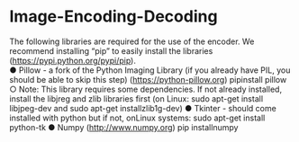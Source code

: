 # Image-Encoding-Decoding

The following libraries are required for the use of the encoder.
We recommend installing “pip”​ ​to​ ​easily​ ​install​ ​the​ ​libraries​ ​(https://pypi.python.org/pypi/pip).  
 ● Pillow - a fork of the Python Imaging Library (if you already have PIL, you should be                 able​ ​to​ ​skip​ ​this​ ​step)​ ​(https://python-pillow.org) pip​ ​install​ ​pillow ○ Note: This library requires some dependencies. If not already installed, install           the libjreg and zlib libraries first (on Linux: ​sudo apt-get install           libjpeg-dev​ ​​and​​ ​sudo​ ​apt-get​ ​install​ ​zlib1g-dev​) ● Tkinter​ ​-​ ​should​ ​come​ ​installed​ ​with​ ​python​ ​but​ ​if​ ​not,​ ​on​ ​Linux​ ​systems: sudo​ ​apt-get​ ​install​ ​python-tk ● Numpy​ ​(http://www.numpy.org) pip​ ​install​ ​numpy 
